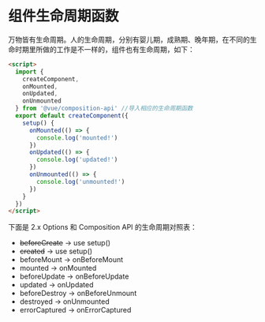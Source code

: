 # 组件生命周期函数

万物皆有生命周期。人的生命周期，分别有婴儿期，成熟期、晚年期，在不同的生命时期里所做的工作是不一样的，组件也有生命周期，如下：

```html
<script>
  import {
    createComponent,
    onMounted,
    onUpdated,
    onUnmounted
  } from '@vue/composition-api' //导入相应的生命周期函数
  export default createComponent({
    setup() {
      onMounted(() => {
        console.log('mounted!')
      })
      onUpdated(() => {
        console.log('updated!')
      })
      onUnmounted(() => {
        console.log('unmounted!')
      })
    }
  })
</script>
```

下面是 2.x Options 和 Composition API 的生命周期对照表：

- ~~beforeCreate~~ -> use setup()
- ~~created~~ -> use setup()
- beforeMount -> onBeforeMount
- mounted -> onMounted
- beforeUpdate -> onBeforeUpdate
- updated -> onUpdated
- beforeDestroy -> onBeforeUnmount
- destroyed -> onUnmounted
- errorCaptured -> onErrorCaptured
